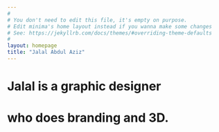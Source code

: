 ```yaml
---
#
# You don't need to edit this file, it's empty on purpose.
# Edit minima's home layout instead if you wanna make some changes
# See: https://jekyllrb.com/docs/themes/#overriding-theme-defaults
#
layout: homepage
title: "Jalal Abdul Aziz"
---
```


# Jalal is a graphic designer
# who does branding and 3D.
